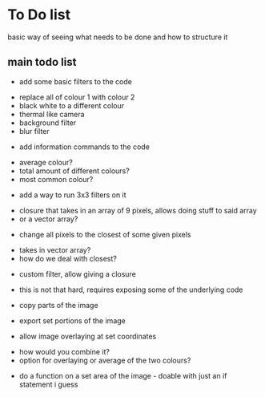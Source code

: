 # To Do list
basic way of seeing what needs to be done and how to structure it

## main todo list
+ add some basic filters to the code
- replace all of colour 1 with colour 2
- black white to a different colour
- thermal like camera
- background filter
- blur filter

+ add information commands to the code
- average colour?
- total amount of different colours?
- most common colour?

+ add a way to run 3x3 filters on it
- closure that takes in an array of 9 pixels, allows doing stuff to said array
- or a vector array?

+ change all pixels to the closest of some given pixels
- takes in vector array?
- how do we deal with closest?

+ custom filter, allow giving a closure
- this is not that hard, requires exposing some of the underlying code

+ copy parts of the image
- export set portions of the image

+ allow image overlaying at set coordinates
- how would you combine it?
- option for overlaying or average of the two colours?

+ do a function on a set area of the image - doable with just an if statement i guess
